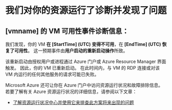 <properties
    pageTitle="VMA RCA"
    description="RCA - 客户启动 - VM 重新启动"
    infoBubbleText="发现最近已重新启动。 请参阅右侧的详细信息。"
    service="microsoft.compute"
    resource="virtualmachines"
    authors="jozender"
    displayOrder=""
    articleId="UnexpectedVMReboot_2CCE8302-7414-4828-B536-50A731ADB90E"
    diagnosticScenario="UnexpectedVMReboot"
    selfHelpType="rca"
    supportTopicIds="32411816"
    resourceTags="windows, linux"
    productPesIds="14749"
    cloudEnvironments="public"
/>

# <a name="we-ran-diagnostics-on-your-resource-and-found-an-issue"></a>我们对你的资源运行了诊断并发现了问题

<!--issueDescription-->
## <a name="vm-availability-incident-diagnostic-information-for-vmname--vmname--"></a>**[vmname] 的 VM 可用性事件诊断信息<!--($vmname)-->：** ##
 
我们发现，你的 VM **在 [StartTime]<!--($StartTime)--> (UTC) 变得不可用**，在 **[EndTime]<!--($EndTime)--> (UTC) 恢复了可用性**。 这一预期事件由**用户启动的重新启动操作**所致。
<!--/issueDescription-->

该重新启动由授权用户或进程通过 Azure 门户或 Azure Resource Manager 界面触发。 因此，你的 VM 已重新启动。 在此时间内，与 VM 的 RDP 连接或对该 VM 内运行的任何其他服务的请求可能已失败。     

Microsoft Azure 还可让你在 Azure 门户中访问资源运行状况和故障排除信息。<br>
若要了解有关 Azure 资源运行状况的详细信息，请参阅以下文章：<br>
* [了解资源运行状况中心并使用它来排查此方案将来出现的问题](https://docs.microsoft.com/azure/resource-health/resource-health-overview)
